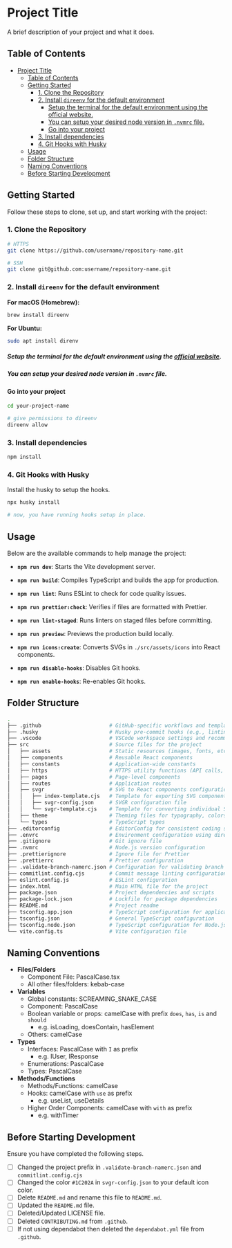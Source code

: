 # Project Title

A brief description of your project and what it does.

## Table of Contents

- [Project Title](#project-title)
  - [Table of Contents](#table-of-contents)
  - [Getting Started](#getting-started)
    - [1. Clone the Repository](#1-clone-the-repository)
    - [2. Install `direenv` for the default environment](#2-install-direenv-for-the-default-environment)
      - [Setup the terminal for the default environment using the official website.](#setup-the-terminal-for-the-default-environment-using-the-official-website)
      - [You can setup your desired node version in `.nvmrc` file.](#you-can-setup-your-desired-node-version-in-nvmrc-file)
      - [Go into your project](#go-into-your-project)
    - [3. Install dependencies](#3-install-dependencies)
    - [4. Git Hooks with Husky](#4-git-hooks-with-husky)
  - [Usage](#usage)
  - [Folder Structure](#folder-structure)
  - [Naming Conventions](#naming-conventions)
  - [Before Starting Development](#before-starting-development)

## Getting Started

Follow these steps to clone, set up, and start working with the project:

### 1. Clone the Repository

```bash
# HTTPS
git clone https://github.com/username/repository-name.git

# SSH
git clone git@github.com:username/repository-name.git
```

### 2. Install `direenv` for the default environment

**For macOS (Homebrew):**

```bash
brew install direenv
```

**For Ubuntu:**

```bash
sudo apt install direnv
```

##### Setup the terminal for the default environment using the [official website](https://direnv.net/docs/hook.html).

##### You can setup your desired node version in `.nvmrc` file.

#### Go into your project

```bash
cd your-project-name

# give permissions to direenv
direenv allow
```

### 3. Install dependencies

```bash
npm install
```

### 4. Git Hooks with Husky

Install the husky to setup the hooks.

```bash
npx husky install

# now, you have running hooks setup in place.
```

## Usage

Below are the available commands to help manage the project:

- **`npm run dev`**: Starts the Vite development server.

- **`npm run build`**: Compiles TypeScript and builds the app for production.

- **`npm run lint`**: Runs ESLint to check for code quality issues.

- **`npm run prettier:check`**: Verifies if files are formatted with Prettier.

- **`npm run lint-staged`**: Runs linters on staged files before committing.

- **`npm run preview`**: Previews the production build locally.

- **`npm run icons:create`**: Converts SVGs in `./src/assets/icons` into React components.

- **`npm run disable-hooks`**: Disables Git hooks.

- **`npm run enable-hooks`**: Re-enables Git hooks.

## Folder Structure

```bash
.
├── .github                      # GitHub-specific workflows and templates
├── .husky                       # Husky pre-commit hooks (e.g., linting, testing)
├── .vscode                      # VSCode workspace settings and recommended extensions
├── src                          # Source files for the project
│   ├── assets                   # Static resources (images, fonts, etc.)
│   ├── components               # Reusable React components
│   ├── constants                # Application-wide constants
│   ├── https                    # HTTPS utility functions (API calls, etc.)
│   ├── pages                    # Page-level components
│   ├── routes                   # Application routes
│   ├── svgr                     # SVG to React components configuration
│   │   ├── index-template.cjs   # Template for exporting SVG components
│   │   ├── svgr-config.json     # SVGR configuration file
│   │   └── svgr-template.cjs    # Template for converting individual SVGs into React components
│   ├── theme                    # Theming files for typography, colors, spacing, etc.
│   └── types                    # TypeScript types
├── .editorconfig                # EditorConfig for consistent coding styles across IDEs
├── .envrc                       # Environment configuration using direnv
├── .gitignore                   # Git ignore file
├── .nvmrc                       # Node.js version configuration
├── .prettierignore              # Ignore file for Prettier
├── .prettierrc                  # Prettier configuration
├── .validate-branch-namerc.json # Configuration for validating branch names
├── commitlint.config.cjs        # Commit message linting configuration
├── eslint.config.js             # ESLint configuration
├── index.html                   # Main HTML file for the project
├── package.json                 # Project dependencies and scripts
├── package-lock.json            # Lockfile for package dependencies
├── README.md                    # Project readme
├── tsconfig.app.json            # TypeScript configuration for application code
├── tsconfig.json                # General TypeScript configuration
├── tsconfig.node.json           # TypeScript configuration for Node.js
└── vite.config.ts               # Vite configuration file
```

## Naming Conventions

- **Files/Folders**
  - Component File: PascalCase.tsx
  - All other files/folders: kebab-case
- **Variables**
  - Global constants: SCREAMING_SNAKE_CASE
  - Component: PascalCase
  - Boolean variable or props: camelCase with prefix `does`, `has`, `is` and `should`
    - e.g. isLoading, doesContain, hasElement
  - Others: camelCase
- **Types**
  - Interfaces: PascalCase with `I` as prefix
    - e.g. IUser, IResponse
  - Enumerations: PascalCase
  - Types: PascalCase
- **Methods/Functions**
  - Methods/Functions: camelCase
  - Hooks: camelCase with `use` as prefix
    - e.g. useList, useDetails
  - Higher Order Components: camelCase with `with` as prefix
    - e.g. withTimer

## Before Starting Development

Ensure you have completed the following steps.

- [ ] Changed the project prefix in `.validate-branch-namerc.json` and `commitlint.config.cjs`
- [ ] Changed the color `#1C202A` in `svgr-config.json` to your default icon color.
- [ ] Delete `README.md` and rename this file to `README.md`.
- [ ] Updated the `README.md` file.
- [ ] Deleted/Updated LICENSE file.
- [ ] Deleted `CONTRIBUTING.md` from `.github`.
- [ ] If not using dependabot then deleted the `dependabot.yml` file from `.github`.

